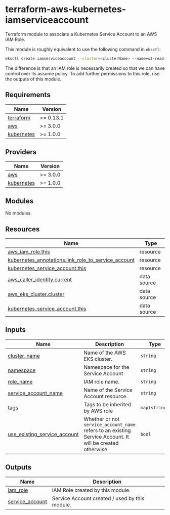 # terraform-aws-kubernetes-iamserviceaccount
Terraform module to associate a Kubernetes Service Account to an AWS IAM Role.

This module is roughly equivalent to use the following command in `eksctl`:

```bash
eksctl create iamserviceaccount --cluster=<clusterName> --name=s3-read-only --attach-policy-arn=arn:aws:iam::aws:policy/AmazonS3ReadOnlyAccess
```

The difference is that an IAM role is necessarily created so that we can have
control over its assume policy.
To add further permissions to this role, use the outputs of this module.

<!-- BEGIN_TF_DOCS -->
## Requirements

| Name | Version |
|------|---------|
| <a name="requirement_terraform"></a> [terraform](#requirement\_terraform) | >= 0.13.1 |
| <a name="requirement_aws"></a> [aws](#requirement\_aws) | >= 3.0.0 |
| <a name="requirement_kubernetes"></a> [kubernetes](#requirement\_kubernetes) | >= 1.0.0 |

## Providers

| Name | Version |
|------|---------|
| <a name="provider_aws"></a> [aws](#provider\_aws) | >= 3.0.0 |
| <a name="provider_kubernetes"></a> [kubernetes](#provider\_kubernetes) | >= 1.0.0 |

## Modules

No modules.

## Resources

| Name | Type |
|------|------|
| [aws_iam_role.this](https://registry.terraform.io/providers/hashicorp/aws/latest/docs/resources/iam_role) | resource |
| [kubernetes_annotations.link_role_to_service_account](https://registry.terraform.io/providers/hashicorp/kubernetes/latest/docs/resources/annotations) | resource |
| [kubernetes_service_account.this](https://registry.terraform.io/providers/hashicorp/kubernetes/latest/docs/resources/service_account) | resource |
| [aws_caller_identity.current](https://registry.terraform.io/providers/hashicorp/aws/latest/docs/data-sources/caller_identity) | data source |
| [aws_eks_cluster.cluster](https://registry.terraform.io/providers/hashicorp/aws/latest/docs/data-sources/eks_cluster) | data source |
| [kubernetes_service_account.this](https://registry.terraform.io/providers/hashicorp/kubernetes/latest/docs/data-sources/service_account) | data source |

## Inputs

| Name | Description | Type | Default | Required |
|------|-------------|------|---------|:--------:|
| <a name="input_cluster_name"></a> [cluster\_name](#input\_cluster\_name) | Name of the AWS EKS cluster. | `string` | n/a | yes |
| <a name="input_namespace"></a> [namespace](#input\_namespace) | Namespace for the Service Account | `string` | n/a | yes |
| <a name="input_role_name"></a> [role\_name](#input\_role\_name) | IAM role name. | `string` | n/a | yes |
| <a name="input_service_account_name"></a> [service\_account\_name](#input\_service\_account\_name) | Name of the Service Account resource. | `string` | n/a | yes |
| <a name="input_tags"></a> [tags](#input\_tags) | Tags to be inherited by AWS role | `map(string)` | `{}` | no |
| <a name="input_use_existing_service_account"></a> [use\_existing\_service\_account](#input\_use\_existing\_service\_account) | Whether or not `service_account_name` refers to an existing Service Account. It will be created otherwise. | `bool` | `false` | no |

## Outputs

| Name | Description |
|------|-------------|
| <a name="output_iam_role"></a> [iam\_role](#output\_iam\_role) | IAM Role created by this module. |
| <a name="output_service_account"></a> [service\_account](#output\_service\_account) | Service Account created / used by this module. |
<!-- END_TF_DOCS -->
